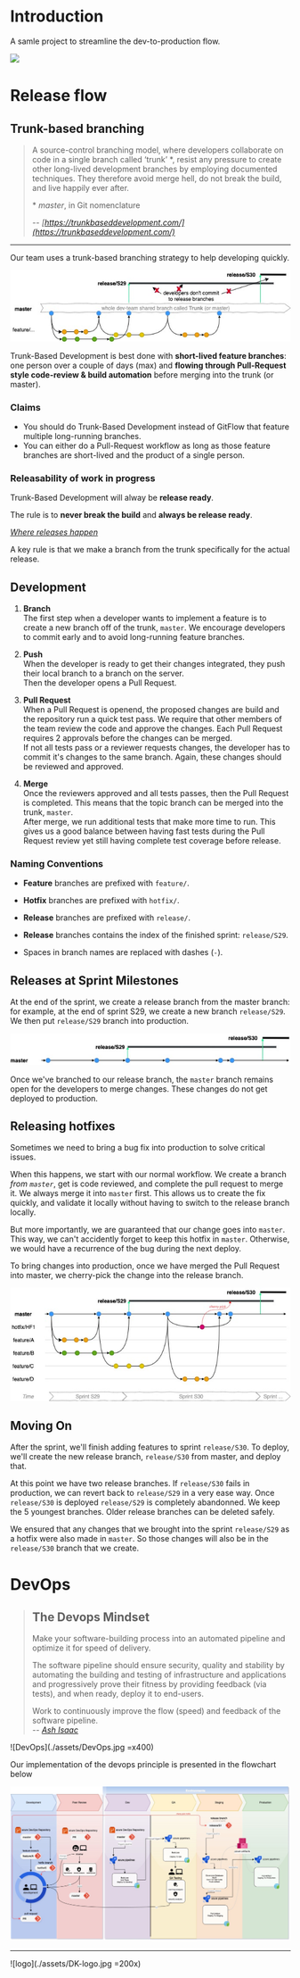 # Introduction

A samle project to streamline the dev-to-production flow.

![](https://vsrm.dev.azure.com/diekeure-webdev/_apis/public/Release/badge/7c0fb88e-e81b-4a58-beb9-531f522fcd79/10/27)

# Release flow

## Trunk-based branching

> A source-control branching model, where developers collaborate on code in a single branch called ‘trunk’ \*, resist any pressure to create other long-lived development branches by employing documented techniques. They therefore avoid merge hell, do not break the build, and live happily ever after.
>
> \* _master_, in Git nomenclature
>
> -- <cite>[https://trunkbaseddevelopment.com/](https://trunkbaseddevelopment.com/)</cite>

---

Our team uses a trunk-based branching strategy to help developing quickly.

![trunk-based branching](./assets/trunk_based_dev.jpg 'Trunk Based Branching')

Trunk-Based Development is best done with **short-lived feature branches**: one person over a couple of days (max) and **flowing through Pull-Request style code-review & build automation** before merging into the trunk (or master).

### Claims

- You should do Trunk-Based Development instead of GitFlow that feature multiple long-running branches.
- You can either do a Pull-Request workflow as long as those feature branches are short-lived and the product of a single person.

### Releasability of work in progress

Trunk-Based Development will alway be **release ready**.

The rule is to **never break the build** and **always be release ready**.

_<u>Where releases happen</u>_

A key rule is that we make a branch from the trunk specifically for the actual release.

## Development

1. **Branch**  
   The first step when a developer wants to implement a feature is to create a new branch off of the trunk, `master`. We encourage developers to commit early and to avoid long-running feature branches.

2. **Push**  
   When the developer is ready to get their changes integrated, they push their local branch to a branch on the server.  
   Then the developer opens a Pull Request.

3. **Pull Request**  
   When a Pull Request is openend, the proposed changes are build and the repository run a quick test pass.
   We require that other members of the team review the code and approve the changes. Each Pull Request requires 2 approvals before the changes can be merged.  
   If not all tests pass or a reviewer requests changes, the developer has to commit it's changes to the same branch. Again, these changes should be reviewed and approved.

4. **Merge**  
   Once the reviewers approved and all tests passes, then the Pull Request is completed. This means that the topic branch can be merged into the trunk, `master`.  
   After merge, we run additional tests that make more time to run. This gives us a good balance between having fast tests during the Pull Request review yet still having complete test coverage before release.

### Naming Conventions

- **Feature** branches are prefixed with `feature/`.

- **Hotfix** branches are prefixed with `hotfix/`.

- **Release** branches are prefixed with `release/`.

- **Release** branches contains the index of the finished sprint: `release/S29`.

- Spaces in branch names are replaced with dashes (`-`).

## Releases at Sprint Milestones

At the end of the sprint, we create a release branch from the master branch: for example, at the end of sprint S29, we create a new branch `release/S29`. We then put `release/S29` branch into production.

![release branch](./assets/release_branch.jpg 'Release Branch')

Once we've branched to our release branch, the `master` branch remains open for the developers to merge changes. These changes do not get deployed to production.

## Releasing hotfixes

Sometimes we need to bring a bug fix into production to solve critical issues.

When this happens, we start with our normal workflow. We create a branch _from `master`_, get is code reviewed, and complete the pull request to merge it. We always merge it into `master` first. This allows us to create the fix quickly, and validate it locally without having to switch to the release branch locally.

But more importantly, we are guaranteed that our change goes into `master`. This way, we can't accidently forget to keep this hotfix in `master`. Otherwise, we would have a recurrence of the bug during the next deploy.

To bring changes into production, once we have merged the Pull Request into master, we cherry-pick the change into the release branch.

![cherry pick hotfix](./assets/hotfix.jpg 'Hotfix')

## Moving On

After the sprint, we'll finish adding features to sprint `release/S30`. To deploy, we'll create the new release branch, `release/S30` from master, and deploy that.

At this point we have two release branches. If `release/S30` fails in production, we can revert back to `release/S29` in a very ease way.
Once `release/S30` is deployed `release/S29` is completely abandonned. We keep the 5 youngest branches. Older release branches can be deleted safely.

We ensured that any changes that we brought into the sprint `release/S29` as a hotfix were also made in `master`. So those changes will also be in the `release/S30` branch that we create.

# DevOps

> ## The Devops Mindset
>
> Make your software-building process into an automated pipeline and optimize it for speed of delivery.
>
> The software pipeline should ensure security, quality and stability by automating the building and testing of infrastructure and applications and progressively prove their fitness by providing feedback (via tests), and when ready, deploy it to end-users.
>
> Work to continuously improve the flow (speed) and feedback of the software pipeline.  
> -- <cite>[Ash Isaac](https://dev.to/ashokisaac/devops-in-3-sentences-17c4)</cite>

![DevOps](./assets/DevOps.jpg  =x400)

Our implementation of the devops principle is presented in the flowchart below

![Release Pipeline](./assets/pipeline_flow.jpg)

---

![logo](./assets/DK-logo.jpg =200x)
